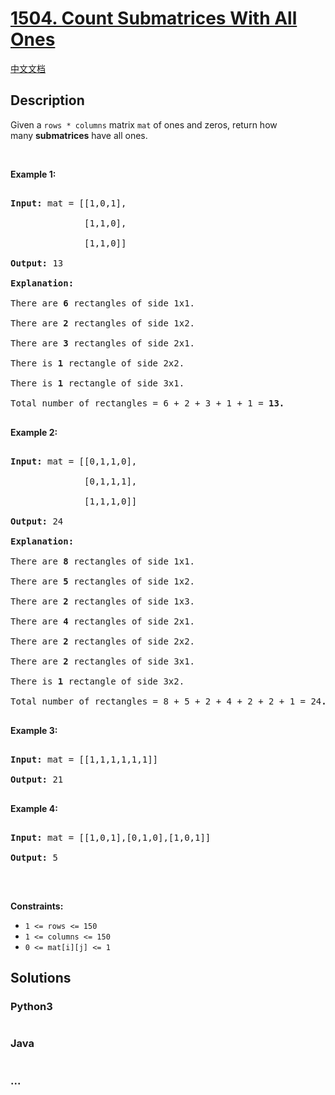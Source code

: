 # [1504. Count Submatrices With All Ones](https://leetcode.com/problems/count-submatrices-with-all-ones)

[中文文档](/solution/1500-1599/1504.Count%20Submatrices%20With%20All%20Ones/README.md)

## Description

<p>Given a&nbsp;<code>rows * columns</code>&nbsp;matrix <code>mat</code> of ones and zeros, return how many&nbsp;<strong>submatrices</strong> have all ones.</p>

<p>&nbsp;</p>

<p><strong>Example 1:</strong></p>

<pre>

<strong>Input:</strong> mat = [[1,0,1],

&nbsp;             [1,1,0],

&nbsp;             [1,1,0]]

<strong>Output:</strong> 13

<strong>Explanation:

</strong>There are <b>6</b> rectangles of side 1x1.

There are <b>2</b> rectangles of side 1x2.

There are <b>3</b> rectangles of side 2x1.

There is <b>1</b> rectangle of side 2x2. 

There is <b>1</b> rectangle of side 3x1.

Total number of rectangles = 6 + 2 + 3 + 1 + 1 = <strong>13.</strong>

</pre>

<p><strong>Example 2:</strong></p>

<pre>

<strong>Input:</strong> mat = [[0,1,1,0],

&nbsp;             [0,1,1,1],

&nbsp;             [1,1,1,0]]

<strong>Output:</strong> 24

<strong>Explanation:</strong>

There are <b>8</b> rectangles of side 1x1.

There are <b>5</b> rectangles of side 1x2.

There are <b>2</b> rectangles of side 1x3. 

There are <b>4</b> rectangles of side 2x1.

There are <b>2</b> rectangles of side 2x2. 

There are <b>2</b> rectangles of side 3x1. 

There is <b>1</b> rectangle of side 3x2. 

Total number of rectangles = 8 + 5 + 2 + 4 + 2 + 2 + 1 = 24<strong>.</strong>

</pre>

<p><strong>Example 3:</strong></p>

<pre>

<strong>Input:</strong> mat = [[1,1,1,1,1,1]]

<strong>Output:</strong> 21

</pre>

<p><strong>Example 4:</strong></p>

<pre>

<strong>Input:</strong> mat = [[1,0,1],[0,1,0],[1,0,1]]

<strong>Output:</strong> 5

</pre>

<p>&nbsp;</p>

<p><strong>Constraints:</strong></p>

<ul>
	<li><code>1 &lt;= rows&nbsp;&lt;= 150</code></li>
	<li><code>1 &lt;= columns&nbsp;&lt;= 150</code></li>
	<li><code>0 &lt;= mat[i][j] &lt;= 1</code></li>
</ul>

## Solutions

<!-- tabs:start -->

### **Python3**

```python

```

### **Java**

```java

```

### **...**

```

```

<!-- tabs:end -->
